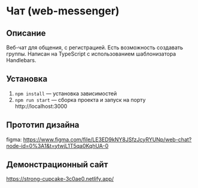 # Чат (web-messenger)

## Описание

Веб-чат для общения, с регистрацией. Есть возможность создавать группы.
Написан на TypeScript с использованием шаблонизатора Handlebars.

## Установка

1. `npm install` — установка зависимостей
2. `npm run start` — сборка проекта и запуск на порту http://localhost:3000

## Прототип дизайна

figma: https://www.figma.com/file/LE3ED9kNY8JSfzJcyRYUNp/web-chat?node-id=0%3A1&t=ytwjL1T5qa0KqhUA-0

## Демонстрационный сайт

https://strong-cupcake-3c0ae0.netlify.app/
